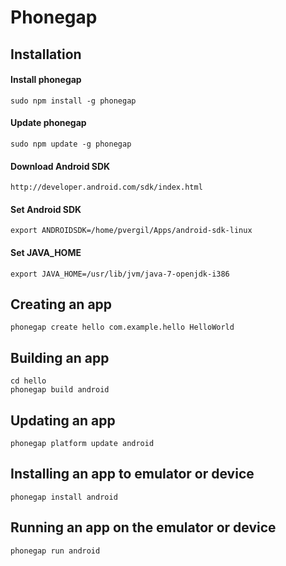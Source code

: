 Phonegap
========


Installation
--------------------------------------------------

#### Install phonegap
`sudo npm install -g phonegap`

#### Update phonegap
`sudo npm update -g phonegap`

#### Download Android SDK
`http://developer.android.com/sdk/index.html`

#### Set Android SDK
`export ANDROIDSDK=/home/pvergil/Apps/android-sdk-linux`

#### Set JAVA_HOME
`export JAVA_HOME=/usr/lib/jvm/java-7-openjdk-i386`


Creating an app
--------------------------------------------------
`phonegap create hello com.example.hello HelloWorld`


Building an app
--------------------------------------------------
    cd hello
    phonegap build android


Updating an app
--------------------------------------------------
`phonegap platform update android`


Installing an app to emulator or device
--------------------------------------------------
`phonegap install android`

Running an app on the emulator or device
--------------------------------------------------
`phonegap run android`